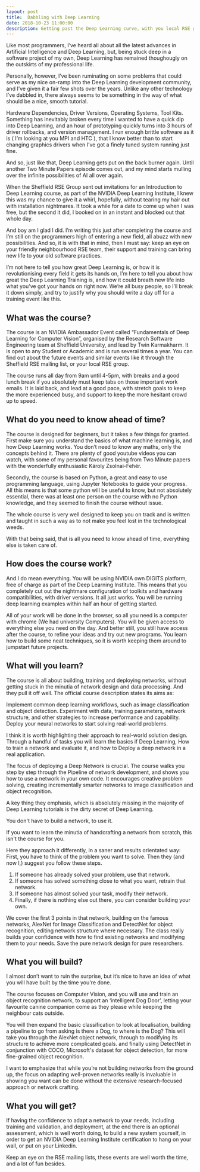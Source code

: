 ```yaml
---
layout: post
title:  Dabbling with Deep Learning
date: 2018-10-23 11:00:00
description: Getting past the Deep Learning curve, with you local RSE group.
---
```


Like most programmers, I’ve heard all about all the latest advances in Artificial Intelligence and Deep Learning, but, being stuck deep in a software project of my own, Deep Learning has remained thoughougly on the outskirts of my professional life.

Personally, however, I’ve been ruminating on some problems that could serve as my nice on-ramp into the Deep Learning development community, and I’ve given it a fair few shots over the years. Unlike any other technology I’ve dabbled in, there always seems to be something in the way of what should be a nice, smooth tutorial.

Hardware Dependencies, Driver Versions, Operating Systems, Tool Kits. Something has inevitably broken every time I wanted to have a quick dip into Deep Learning, and an hour of prototyping quickly turns into 3 hours of driver rollbacks, and version management. I run enough brittle software as it is ( I’m looking at you MPI and HTC ), that I know better than to start changing graphics drivers when I’ve got a finely tuned system running just fine.

And so, just like that, Deep Learning gets put on the back burner again. Until another Two Minute Papers episode comes out, and my mind starts mulling over the infinite possibilities of AI all over again.

When the Sheffield RSE Group sent out invitations for an Introduction to Deep Learning course, as part of the NVIDIA Deep Learning Institute, I knew this was my chance to give it a whirl, hopefully, without tearing my hair out with installation nightmares. It took a while for a date to come up when I was free, but the second it did, I booked on in an instant and blocked out that whole day.

And boy am I glad I did. I’m writing this just after completing the course and I’m still on the programmers high of entering a new field, all abuzz with new possibilities. And so, it is with that in mind, then I must say: keep an eye on your friendly neighbourhood RSE team, their support and training can bring new life to your old software practices.

I’m not here to tell you how great Deep Learning is, or how it is revolutionising every field it gets its hands on, I’m here to tell you about how great the Deep Learning Training is, and how it could breath new life into what you’ve got your hands on right now. We’re all busy people, so I’ll break it down simply, and try to justify why you should write a day off for a training event like this.

## What was the course?  

The course is an NVIDIA Ambassador Event called “Fundamentals of Deep Learning for Computer Vision”, organised by the Research Software Engineering team at Sheffield University, and lead by Twin Karmakharm. It is open to any Student or Academic and is run several times a year. You can find out about the future events and similar events like it through the Sheffield RSE mailing list, or your local RSE group.

The course runs all day from 9am until 4-5pm, with breaks and a good lunch break if you absolutely must keep tabs on those important work emails. It is laid back, and lead at a good pace, with stretch goals to keep the more experienced busy, and support to keep the more hesitant crowd up to speed.

## What do you need to know ahead of time?  

The course is designed for beginners, but it takes a few things for granted. First make sure you understand the basics of what machine learning is, and how Deep Learning works. You don’t need to know any maths, only the concepts behind it. There are plenty of good youtube videos you can watch, with some of my personal favourites being from Two Minute papers with the wonderfully enthusiastic Károly Zsolnai-Fehér.

Secondly, the course is based on Python, a great and easy to use programming language, using Jupyter Notebooks to guide your progress. All this means is that some python will be useful to know, but not absolutely essential, there was at least one person on the course with no Python knowledge, and they seemed to finish the course without issue.

The whole course is very well designed to keep you on track and is written and taught in such a way as to not make you feel lost in the technological weeds.

With that being said, that is all you need to know ahead of time, everything else is taken care of.

## How does the course work?

And I do mean everything. You will be using NVIDIA own DIGITS platform, free of charge as part of the Deep Learning Institute. This means that you completely cut out the nightmare configuration of toolkits and hardware compatibilities, with driver versions. It all just works. You will be running deep learning examples within half an hour of getting started.

All of your work will be done in the browser, so all you need is a computer with chrome (We had university Computers). You will be given access to everything else you need on the day. And better still, you still have access after the course, to refine your ideas and try out new programs. You learn how to build some neat techniques, so it is worth keeping them around to jumpstart future projects.

## What will you learn?  

The course is all about building, training and deploying networks, without getting stuck in the minutia of network design and data processing. And they pull it off well. The official course description states its aims as:

Implement common deep learning workflows, such as image classification and object detection.
Experiment with data, training parameters, network structure, and other strategies to increase performance and capability.
Deploy your neural networks to start solving real-world problems.

I think it is worth highlighting their approach to real-world solution design. Through a handful of tasks you will learn the basics if Deep Learning, How to train a network and evaluate it, and how to Deploy a deep network in a real application.

The focus of deploying a Deep Network is crucial. The course walks you step by step through the Pipeline of network development, and shows you how to use a network in your own code. It encourages creative problem solving, creating incrementally smarter networks to image classification and object recognition.

A key thing they emphasis, which is absolutely missing in the majority of Deep Learning tutorials is the dirty secret of Deep Learning.

You don't have to build a network, to use it.

If you want to learn the minutia of handcrafting a network from scratch, this isn't the course for you.

Here they approach it differently, in a saner and results orientated way: First, you have to think of the problem you want to solve. Then they (and now I,) suggest you follow these steps.

1. If someone has already solved your problem, use that network.
2. If someone has solved something close to what you want, retrain that network.
3. If someone has almost solved your task, modify their network.
4. Finally, if there is nothing else out there, you can consider building your own.

We cover the first 3 points in that network, building on the famous networks, AlexNet for Image Classification and DetectNet for object recognition, editing network structure where necessary. The class really builds your confidence with how to find existing networks and modifying them to your needs. Save the pure network design for pure researchers.


## What you will build?  

I almost don’t want to ruin the surprise, but it’s nice to have an idea of what you will have built by the time you're done.

The course focuses on Computer Vision, and you will use and train an object recognition network, to support an ‘intelligent Dog Door’, letting your favourite canine companion come as they please while keeping the neighbour cats outside.

You will then expand the basic classification to look at localisation, building a pipeline to go from asking is there a Dog, to where is the Dog? This will take you through the AlexNet object network, through to modifying its structure to achieve more complicated goals. and finally using DetectNet in conjunction with COCO, Microsoft's dataset for object detection, for more fine-grained object recognition.

I want to emphasize that while you’re not building networks from the ground up, the focus on adapting well-proven networks really is invaluable in showing you want can be done without the extensive research-focused approach or network crafting.

## What you will get?  

If having the confidence to adapt a network to your needs, including training and validation, and deployment, at the end there is an optional assessment, which is well worth doing, to build a new system yourself, in order to get an NVIDIA Deep Learning Institute certification to hang on your wall, or put on your Linkedin.

Keep an eye on the RSE mailing lists, these events are well worth the time, and a lot of fun besides.













